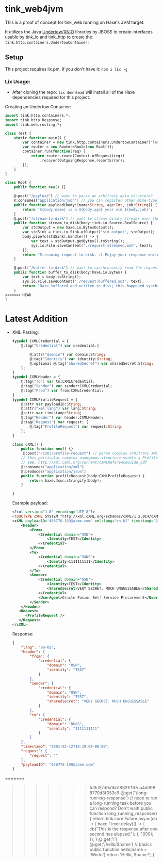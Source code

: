 # tink_web4jvm

This is a proof of concept for tink_web running on Haxe's JVM target.

It utilizes the Java [Undertow](https://github.com/undertow-io/undertow)/[XNIO](https://github.com/xnio/xnio) libraries by JBOSS to create interfaces usable by tink_io and tink_http to create the: `tink.http.containers.UndertowContainer`:

## Setup
This project requires lix.pm, if you don't have it:
`npm i lix -g`

### Lix Usage:
- After cloning the repo:
 `lix download` will install all of the Haxe dependencies required for this project.



Creating an Undertow Container:
```haxe
import tink.http.containers.*;
import tink.http.Response;
import tink.web.routing.*;

class Test {
    static function main() {
        var container = new tink.http.containers.UndertowContainer("localhost", 8080); 
        var router = new Router<Root>(new Root());
        container.run(function(req) {
            return router.route(Context.ofRequest(req))
                .recover(OutgoingResponse.reportError);
        });
    }
}

class Root {
	public function new() {}

    @:post("/payload") // want to parse an arbitrary data structure?
    @:consumes("application/json") // you can register other mime-type parsers/serializers
    public function payload(body:{name:String, age:Int, job:String}) {
        return '${body.name} is a ${body.age} year old ${body.job}';
    }
    @:post("/stream-to-disk") // want to stream binary streams over the web? Go ahead!
	public function stream_to_disk(body:tink.io.Source.RealSource) {
        var stdOutput = new haxe.io.BytesOutput();
        var stdSink = tink.io.Sink.ofOutput('std-output', stdOutput);
        body.pipeTo(stdSink).handle(() -> {
            var text = stdOutput.getBytes().toString();
            sys.io.File.saveContent("./request-streamed.out", text);
        });
        return "Streaming request to disk. :) Enjoy your response while we continue processing in the background.";
    }

    @:post("/buffer-to-disk") // want to synchronously read the request? Try it!
    public function buffer_to_disk(body:haxe.io.Bytes) {
        var text = body.toString();
        sys.io.File.saveContent("./request-buffered.out", text);
        return "Data buffered and written to disk; this happened synchronously, so the data was written to disk before this response was sent";
    }
<<<<<<< HEAD
} 
```


# Latest Addition
 - XML Parsing:
    ```haxe
    typedef CXMLCredential = {
        @:tag("Credential") var credential:{

            @:attr("domain") var domain:String;
            @:tag("Identity") var identity:String;
            @:optional @:tag("SharedSecret") var sharedSecret:String;
        };
    }
    typedef CXMLHeader = {
        @:tag("To") var to:CXMLCredential;
        @:tag("Sender") var sender:CXMLCredential;
        @:tag("From") var from:CXMLCredential;   
    }
    typedef CXMLProfileRequest = {
        @:attr var payloadID:String;
        @:attr("xml:lang") var lang:String;
        @:attr var timestamp:String;
        @:tag("Header") var header:CXMLHeader;
        @:tag("Request") var request: {
            @:tag("ProfileRequest") var request:String;
        };
    }

    class CXML() {
        public function new() {}
         @:post("/cxml/profile-request") // parse complex arbitrary XML
        // this particular complex anonymous structure models a ProfileRequest
        // see: http://xml.CXml.org/current/cXMLReferenceGuide.pdf
        @:consumes("application/xml") 
        @:produces("application/json")
        public function profileRequest(body:CXMLProfileRequest) {
            return haxe.Json.stringify(body);
        }

    }
    ```

    Example payload:
    ```xml
    <?xml version="1.0" encoding="UTF-8"?>
    <!DOCTYPE cXML SYSTEM "http://xml.cXML.org/schemas/cXML/1.2.014/cXML.dtd">
    <cXML payloadID="456778-199@acme.com" xml:lang="en-US" timestamp="2001-03-12T18:39:09-08:00">
        <Header>
            <From>
                <Credential domain="OSN">
                    <Identity>TEST</Identity>
                </Credential>
            </From>
            <To>
                <Credential domain="DUNS">
                    <Identity>1111111111</Identity>
                </Credential>
            </To>
            <Sender>
                <Credential domain="OSN">
                    <Identity>TEST</Identity>
                    <SharedSecret>VERY SECRET, MUCH UNGUESSABLE</SharedSecret>
                </Credential>
                <UserAgent>Oracle Fusion Self Service Procurement</UserAgent>
            </Sender>
        </Header>
       <Request>
          <ProfileRequest />
       </Request>
    </cXML>
    ```
    Response:
    ```json
    {
        "lang": "en-US",
        "header": {
            "from": {
                "credential": {
                    "domain": "OSN",
                    "identity": "TEST"
                }
            },
            "sender": {
                "credential": {
                    "domain": "OSN",
                    "identity": "TEST",
                    "sharedSecret": "VERY SECRET, MUCH UNGUESSABLE"
                }
            },
            "to": {
                "credential": {
                    "domain": "DUNS",
                    "identity": "1111111111"
                }
            }
        },
        "timestamp": "2001-03-12T18:39:09-08:00",
        "request": {
            "request": ""
        },
        "payloadID": "456778-199@acme.com"
    }
    ```
=======
>>>>>>> fd3d27d9a1bb18831f197ca4d0988770d3f053c9
    @:get("/long-running-response") // need to run a long-running task before you can respond? Don't wait!
    public function long_running_response() {
        return tink.core.Future.async(cb -> {
            haxe.Timer.delay(() -> {
                cb("This is the response after one second has elapsed.");
            }, 1000);
        });
    }
	@:get('/')
	@:get('/hello/$name') // basics
	public function hello(name = 'World')
		return 'Hello, $name!';
}

```
